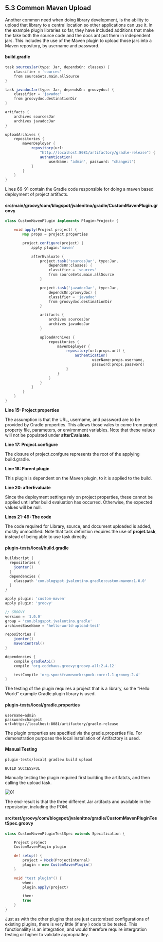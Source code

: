 ## 5.3 Common Maven Upload

Another common need when doing library development, is the ability to upload that library to a central location so other applications can use it. In the example plugin libraries so far, they have included additions that make the take both the source code and the docs ant put them in independent jars. This includes the use of the Maven plugin to upload those jars into a Maven repository, by username and password.

#### build.gradle

```groovy
task sourcesJar(type: Jar, dependsOn: classes) {
    classifier = 'sources'
    from sourceSets.main.allSource
}

task javadocJar(type: Jar, dependsOn: groovydoc) {
    classifier = 'javadoc'
    from groovydoc.destinationDir
}

artifacts {
    archives sourcesJar
    archives javadocJar
}

uploadArchives {
    repositories {
        mavenDeployer {
            repository(url:
                "http://localhost:8081/artifactory/gradle-release") {
                authentication(
                    userName: "admin", password: "changeit")
            }
        }
    }
}

```

Lines 66-91 contain the Gradle code responsible for doing a maven based deployment of project artifacts.

 

#### src/main/groovy/com/blogspot/jvalenitno/gradle/CustomMavenPlugin.groovy

```groovy
class CustomMavenPlugin implements Plugin<Project> {

    void apply(Project project) {
        Map props = project.properties

        project.configure(project) {
            apply plugin:'maven'

            afterEvaluate {
                project.task('sourcesJar', type:Jar, 
                    dependsOn:classes) {
                    classifier = 'sources'
                    from sourceSets.main.allSource
                }

                project.task('javadocJar', type:Jar, 
                    dependsOn:groovydoc) {
                    classifier = 'javadoc'
                    from groovydoc.destinationDir
                }

                artifacts {
                    archives sourcesJar
                    archives javadocJar
                }

                uploadArchives {
                    repositories {
                        mavenDeployer {
                            repository(url:props.url) {
                                authentication(
                                        userName:props.username,
                                        password:props.password)
                            }
                        }
                    }
                }
            }
        }
    }
}

```

**Line 15: Project properties**

The assumption is that the URL, username, and password are to be provided by Gradle properties. This allows those vales to come from project property file, parameters, or environment variables. Note that these values will not be populated under **afterEvaluate**.

 

**Line 17: Project.configure**

The closure of project.confgure represents the root of the applying build.gradle.

 

**Line 18: Parent plugin**

This plugin is dependent on the Maven plugin, to it is applied to the build.

 

**Line 20: afterEvaluate**

Since the deployment settings rely on project properties, these cannot be applied until after build evaluation has occurred. Otherwise, the expected values will be null.

 

**Lines 21-49: The code**

The code required for Library, source, and document uploaded is added, mostly unmodified. Note that task definition requires the use of **projet.task**, instead of being able to use task directly.

#### plugin-tests/local/build.gradle

```groovy
buildscript {
  repositories {
	jcenter()
  }
  dependencies {
    classpath 'com.blogspot.jvalentino.gradle:custom-maven:1.0.0'
  }
}

apply plugin: 'custom-maven'
apply plugin: 'groovy'

// GROOVY
version = '1.0.0'
group = 'com.blogspot.jvalentino.gradle'
archivesBaseName = 'hello-world-upload-test'

repositories {
    jcenter()
    mavenCentral()
}

dependencies {
    compile gradleApi()
    compile 'org.codehaus.groovy:groovy-all:2.4.12'

    testCompile 'org.spockframework:spock-core:1.1-groovy-2.4'
}

```

The testing of the plugin requires a project that is a library, so the “Hello World” example Gradle plugin library is used.

 

#### plugin-tests/local/gradle.properties

```properties
username=admin
password=changeit
url=http://localhost:8081/artifactory/gradle-release

```

The plugin properties are specified via the gradle.properties file. For demonstration purposes the local installation of Artifactory is used.

 

#### Manual Testing

```bash
plugin-tests/local$ gradlew build upload

BUILD SUCCESSFUL

```

Manually testing the plugin required first building the artifatcts, and then calling the upload task.

![01](./wiki/01.png)

The end-result is that the three different Jar artifacts and available in the reposisotyr, including the POM.

#### src/test/groovy/com/blogspot/jvalenitno/gradle/CustomMavenPluginTestSpec.groovy

```groovy
class CustomMavenPluginTestSpec extends Specification {

    Project project
    CustomMavenPlugin plugin

    def setup() {
        project = Mock(ProjectInternal)
        plugin = new CustomMavenPlugin()
    }

    void "test plugin"() {
        when:
        plugin.apply(project)

        then:
        true
    }
}

```

Just as with the other plugins that are just customized configurations of existing plugins, there is very little (if any ) code to be tested. This functionalilty is an integration, and would therefore require intergration testing or higher to validate appropriatley.





